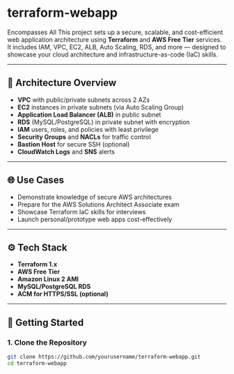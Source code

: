 # terraform-webapp
Encompasses All
This project sets up a secure, scalable, and cost-efficient web application architecture using **Terraform** and **AWS Free Tier** services. It includes IAM, VPC, EC2, ALB, Auto Scaling, RDS, and more — designed to showcase your cloud architecture and infrastructure-as-code (IaC) skills.

---

## 🧱 Architecture Overview

- **VPC** with public/private subnets across 2 AZs
- **EC2** instances in private subnets (via Auto Scaling Group)
- **Application Load Balancer (ALB)** in public subnet
- **RDS** (MySQL/PostgreSQL) in private subnet with encryption
- **IAM** users, roles, and policies with least privilege
- **Security Groups** and **NACLs** for traffic control
- **Bastion Host** for secure SSH (optional)
- **CloudWatch Logs** and **SNS** alerts

---

## 🌐 Use Cases

- Demonstrate knowledge of secure AWS architectures
- Prepare for the AWS Solutions Architect Associate exam
- Showcase Terraform IaC skills for interviews
- Launch personal/prototype web apps cost-effectively

---

## ⚙️ Tech Stack

- **Terraform 1.x**
- **AWS Free Tier**
- **Amazon Linux 2 AMI**
- **MySQL/PostgreSQL RDS**
- **ACM for HTTPS/SSL (optional)**

---

## 🚀 Getting Started

### 1. Clone the Repository
```bash
git clone https://github.com/yourusername/terraform-webapp.git
cd terraform-webapp

